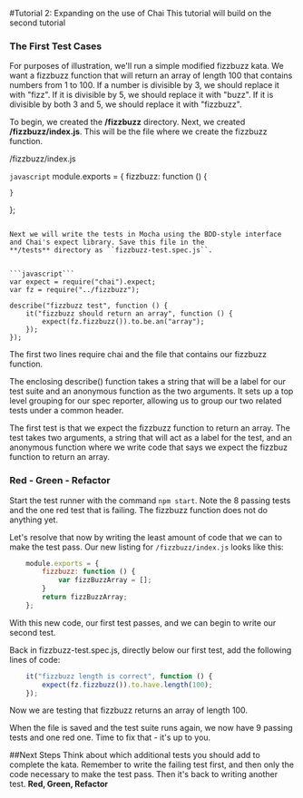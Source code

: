 #Tutorial 2: Expanding on the use of Chai
This tutorial will build on the second tutorial

### The First Test Cases
For purposes of illustration, we'll run a simple modified fizzbuzz kata. We want a fizzbuzz function that will return an
array of length 100 that contains numbers from 1 to 100. If a number is divisible by 3, we should replace it with "fizz".
If it is divisible by 5, we should replace it with "buzz". If it is divisible by both 3 and 5, we should replace it with
"fizzbuzz".

To begin, we created the **/fizzbuzz** directory.
Next, we created **/fizzbuzz/index.js**. This will be the file where we create the fizzbuzz function.


/fizzbuzz/index.js

```javascript```
module.exports = {
    fizzbuzz: function () {

    }
};

```

Next we will write the tests in Mocha using the BDD-style interface and Chai's expect library. Save this file in the
**/tests** directory as ``fizzbuzz-test.spec.js``.


```javascript```
var expect = require("chai").expect;
var fz = require("../fizzbuzz");

describe("fizzbuzz test", function () {
    it("fizzbuzz should return an array", function () {
        expect(fz.fizzbuzz()).to.be.an("array");
    });
});

```

The first two lines require chai and the file that contains our fizzbuzz function.

The enclosing describe() function takes a string that will be a label for our test suite and an anonymous function as the two arguments. It sets up a top level grouping for our spec reporter, allowing us to group our two related tests under a common header.

The first test is that we expect the fizzbuzz function to return an array. The test takes two arguments, a string that will act as a label for the test, and an anonymous function where we write code that says we expect the fizzbuz function to return an array.

### Red - Green - Refactor
Start the test runner with the command ``npm start``. Note the 8 passing tests and the one red test that is failing. The fizzbuzz function does not do anything yet.

Let's resolve that now by writing the least amount of code that we can to make the test pass. Our new listing for
``/fizzbuzz/index.js`` looks like this:

```javascript
    module.exports = {
        fizzbuzz: function () {
            var fizzBuzzArray = [];
        }
        return fizzBuzzArray;
    };
```

With this new code, our  first test passes, and we can begin to write our second test.

Back in fizzbuzz-test.spec.js, directly below our first test, add the following lines of code:

```javascript
    it("fizzbuzz length is correct", function () {
        expect(fz.fizzbuzz()).to.have.length(100);
    });
```

Now we are testing that fizzbuzz returns an array of length 100.

When the file is saved and the test suite runs again, we now have 9 passing tests and one red one. Time to fix that - it's up to you.

##Next Steps
Think about which additional tests you should add to complete the kata. Remember to write the failing test first, and then only the code necessary to make the test pass. Then it's back to writing another test. **Red, Green, Refactor**

